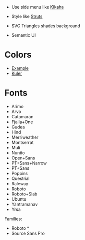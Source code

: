 
* Use side menu like [Kikaha](http://get.kikaha.io)
* Style like [Struts](https://struts.apache.org)

* SVG Triangles shades background
* Semantic UI

# Colors

* [Example](http://www.hugeinc.com)
* [Kuler](https://color.adobe.com/create/color-wheel/?base=2&rule=Complementary&selected=3&name=My%20Color%20Theme&mode=rgb&rgbvalues=0,0.4848858232799784,0.7,0.09999999999999998,0.7234246299314009,1,0,0.6926940332571121,1,0.7,0.3778202173765976,0,1,0.5397431676808537,0&swatchOrder=0,1,2,3,4)

# Fonts

* Arimo
* Arvo
* Catamaran
* Fjalla+One
* Gudea
* Hind
* Merriweather
* Montserrat
* Muli
* Nunito
* Open+Sans
* PT+Sans+Narrow
* PT+Sans
* Poppins
* Questrial
* Raleway
* Roboto
* Roboto+Slab
* Ubuntu
* Yantramanav
* Yrsa

Families:

* Roboto *
* Source Sans Pro
